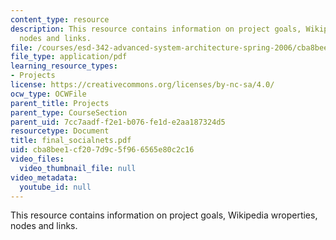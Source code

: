 ```yaml
---
content_type: resource
description: This resource contains information on project goals, Wikipedia wroperties,
  nodes and links.
file: /courses/esd-342-advanced-system-architecture-spring-2006/cba8bee1cf207d9c5f966565e80c2c16_final_socialnets.pdf
file_type: application/pdf
learning_resource_types:
- Projects
license: https://creativecommons.org/licenses/by-nc-sa/4.0/
ocw_type: OCWFile
parent_title: Projects
parent_type: CourseSection
parent_uid: 7cc7aadf-f2e1-b076-fe1d-e2aa187324d5
resourcetype: Document
title: final_socialnets.pdf
uid: cba8bee1-cf20-7d9c-5f96-6565e80c2c16
video_files:
  video_thumbnail_file: null
video_metadata:
  youtube_id: null
---
```

This resource contains information on project goals, Wikipedia wroperties, nodes and links.